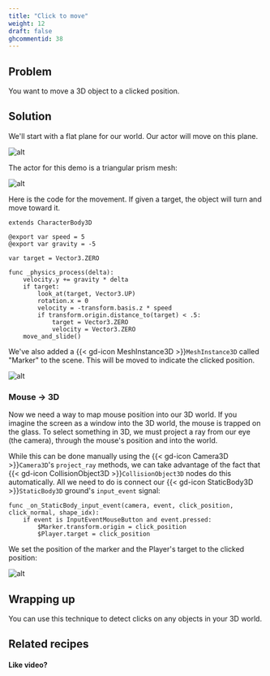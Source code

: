 ```yaml
---
title: "Click to move"
weight: 12
draft: false
ghcommentid: 38
---
```


## Problem

You want to move a 3D object to a clicked position.

## Solution

We'll start with a flat plane for our world. Our actor will move on this plane.

![alt](/godot_recipes/4.x/img/3d_click_01.png)

The actor for this demo is a triangular prism mesh:

![alt](/godot_recipes/4.x/img/3d_click_02.png)

Here is the code for the movement. If given a target, the object will turn and move toward it.

```gdscript
extends CharacterBody3D

@export var speed = 5
@export var gravity = -5

var target = Vector3.ZERO

func _physics_process(delta):
    velocity.y += gravity * delta
    if target:
        look_at(target, Vector3.UP)
        rotation.x = 0
        velocity = -transform.basis.z * speed
        if transform.origin.distance_to(target) < .5:
            target = Vector3.ZERO
            velocity = Vector3.ZERO
    move_and_slide()
```

We've also added a {{< gd-icon MeshInstance3D >}}`MeshInstance3D` called "Marker" to the scene. This will be moved to indicate the clicked position.

![alt](/godot_recipes/4.x/img/3d_click_03.png)

### Mouse -> 3D

Now we need a way to map mouse position into our 3D world. If you imagine the screen as a window into the 3D world, the mouse is trapped on the glass. To select something in 3D, we must project a ray from our eye (the camera), through the mouse's position and into the world.

While this can be done manually using the {{< gd-icon Camera3D >}}`Camera3D`'s `project_ray` methods, we can take advantage of the fact that {{< gd-icon CollisionObject3D >}}`CollisionObject3D` nodes do this automatically. All we need to do is connect our {{< gd-icon StaticBody3D >}}`StaticBody3D` ground's `input_event` signal:

```gdscript
func _on_StaticBody_input_event(camera, event, click_position, click_normal, shape_idx):
    if event is InputEventMouseButton and event.pressed:
        $Marker.transform.origin = click_position
        $Player.target = click_position
```

We set the position of the marker and the Player's target to the clicked position:

![alt](/godot_recipes/4.x/img/3d_click_04.gif)

## Wrapping up

You can use this technique to detect clicks on any objects in your 3D world.

## Related recipes

<!-- - [UI: Labels](/godot_recipes/3.x/ui/labels/)
- [UI: Object Healthbars](/godot_recipes/3.x/ui/unit_healthbar/) -->

#### Like video?

